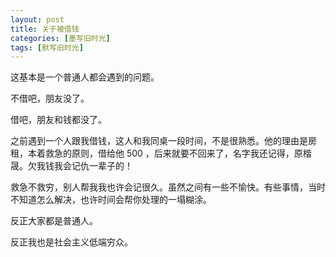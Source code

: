 ```yaml
---
layout: post
title: 关于被借钱
categories: [墨写旧时光]
tags: [默写旧时光]
---
```


这基本是一个普通人都会遇到的问题。

不借吧，朋友没了。

借吧，朋友和钱都没了。

之前遇到一个人跟我借钱，这人和我同桌一段时间，不是很熟悉。他的理由是房租，本着救急的原则，借给他 500 ，后来就要不回来了，名字我还记得，原楷晟。欠我钱我会记仇一辈子的！

救急不救穷，别人帮我我也许会记很久。虽然之间有一些不愉快。有些事情，当时不知道怎么解决，也许时间会帮你处理的一塌糊涂。

反正大家都是普通人。

反正我也是社会主义低端穷众。
